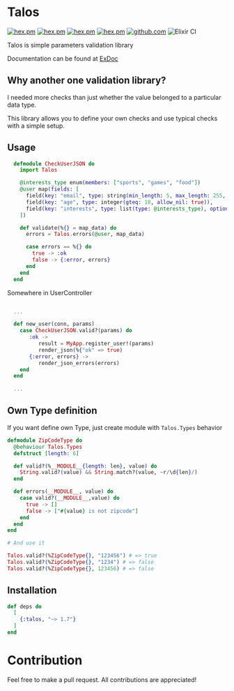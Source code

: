 # Talos

[![hex.pm](https://img.shields.io/badge/docs-hexpm-blue.svg)](https://hexdocs.pm/talos)
[![hex.pm](https://img.shields.io/hexpm/v/talos.svg)](https://hex.pm/packages/talos)
[![hex.pm](https://img.shields.io/hexpm/dt/talos.svg)](https://hex.pm/packages/talos)
[![hex.pm](https://img.shields.io/hexpm/l/talos.svg)](https://hex.pm/packages/talos)
[![github.com](https://img.shields.io/github/last-commit/balance-platform/talos.svg)](https://github.com/balance-platform/talos/commits/master)
![Elixir CI](https://github.com/balance-platform/talos/workflows/Elixir%20CI/badge.svg)

Talos is simple parameters validation library

Documentation can be found at [ExDoc](https://hexdocs.pm/talos/)

## Why another one validation library?

I needed more checks than just whether the value belonged to a particular data type. 

This library allows you to define your own checks and use typical checks with a simple setup.

## Usage

```elixir
  defmodule CheckUserJSON do
    import Talos

    @interests_type enum(members: ["sports", "games", "food"])
    @user map(fields: [
      field(key: "email", type: string(min_length: 5, max_length: 255, regexp: ~r/.*@.*/)),
      field(key: "age", type: integer(gteq: 18, allow_nil: true)),
      field(key: "interests", type: list(type: @interests_type), optional: true)
    ])

    def validate(%{} = map_data) do
      errors = Talos.errors(@user, map_data)

      case errors == %{} do
        true -> :ok
        false -> {:error, errors}
      end
    end
  end
```

Somewhere in UserController
```elixir

  ...

  def new_user(conn, params)
    case CheckUserJSON.valid?(params) do
       :ok -> 
          result = MyApp.register_user!(params)
          render_json(%{"ok" => true)
       {:error, errors} -> 
          render_json_errors(errors)
    end
  end
  
  ...
```

## Own Type definition

If you want define own Type, just create module with `Talos.Types` behavior

```elixir
defmodule ZipCodeType do
  @behaviour Talos.Types
  defstruct [length: 6]

  def valid?(%__MODULE__{length: len}, value) do
    String.valid?(value) && String.match?(value, ~r/\d{len}/)
  end

  def errors(__MODULE__, value) do
    case valid?(__MODULE__,value) do
      true -> []
      false -> ["#{value} is not zipcode"]
    end
  end
end

# And use it

Talos.valid?(%ZipCodeType{}, "123456") # => true
Talos.valid?(%ZipCodeType{}, "1234") # => false
Talos.valid?(%ZipCodeType{}, 123456) # => false
```

## Installation

```elixir
def deps do
  [
    {:talos, "~> 1.7"}
  ]
end
```

# Contribution

Feel free to make a pull request. All contributions are appreciated!
